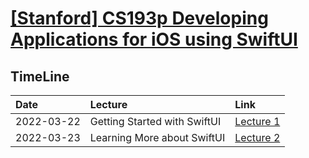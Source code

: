# [[Stanford] CS193p Developing Applications for iOS using SwiftUI](https://cs193p.sites.stanford.edu)

## TimeLine
|Date|Lecture|Link|
|:-|:-|:-|
|2022-03-22|Getting Started with SwiftUI|[Lecture 1](./Lecture%201)|
|2022-03-23|Learning More about SwiftUI|[Lecture 2](./Lecture%202)|
